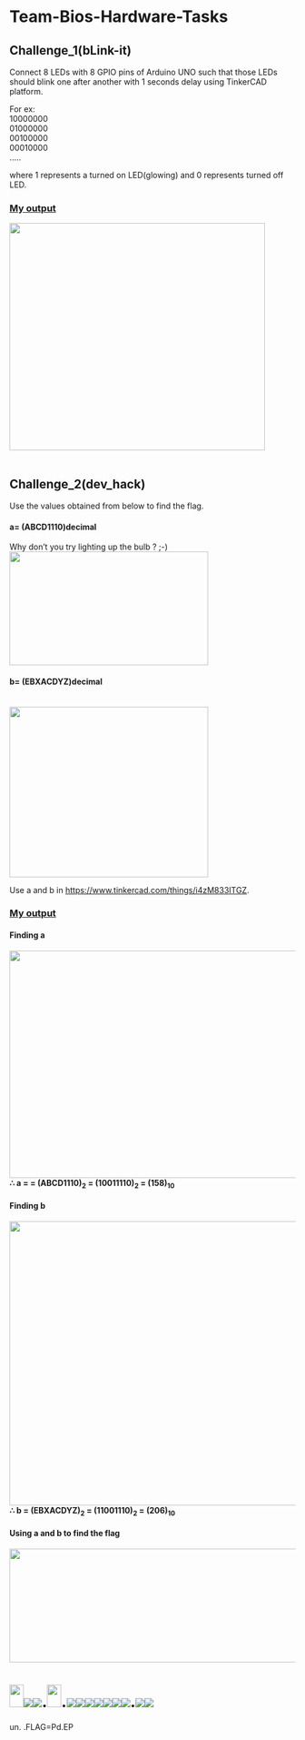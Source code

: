 # Team-Bios-Hardware-Tasks

<h2>Challenge_1(bLink-it)</h2>

Connect 8 LEDs with 8 GPIO pins of Arduino UNO such that those LEDs should blink one after another with 1 seconds delay using TinkerCAD platform.

For ex:<br>
10000000<br>
01000000<br>
00100000<br>
00010000<br>
…..

where 1 represents a turned on LED(glowing) and 0 represents turned off LED.
<br>
<h3><u>My output</u></h3>

<img src="https://user-images.githubusercontent.com/88976526/163660816-a530d886-6ce1-4744-a1ed-b41ee52f76c2.gif" width="450" height="400">
<br>
<br>
<h2>Challenge_2(dev_hack)</h2>
Use the values obtained from below to find the flag.

<h4>a= (ABCD1110)decimal</h4>

Why don’t you try lighting up the bulb ? ;-)
<img src="https://user-images.githubusercontent.com/88976526/163662570-7f4134c7-f894-4eb7-9a6c-2053cf4b356d.png" width="350" height="200">

<h4>b= (EBXACDYZ)decimal</h4><br>
<img src="https://user-images.githubusercontent.com/88976526/163662591-8667e2e7-a4cd-464d-a2f5-a3c3439036cc.png" width="350" height="300">

Use a and b in https://www.tinkercad.com/things/i4zM833ITGZ.

<h3><u>My output</u></h3>
<h4>Finding a</h4>
<img src="https://user-images.githubusercontent.com/88976526/163664197-f1a23c7d-14cf-4ec5-b08f-4af5be7db14d.png" width="800" height="400">
<b>∴ a = = (ABCD1110)<sub>2</sub> = (10011110)<sub>2</sub> = (158)<sub>10</sub></b><br>

<h4>Finding b</h4>
<img src="https://user-images.githubusercontent.com/88976526/163663555-a2f99bc5-6191-403b-a3ea-e6694faf1f69.png" width="800" height="500">
<b>∴ b = (EBXACDYZ)<sub>2</sub> = (11001110)<sub>2</sub> = (206)<sub>10</sub></b>

<h4>Using a and b to find the flag</h4>
<img src="https://user-images.githubusercontent.com/88976526/163664635-4731e75a-04f5-4e33-ac35-c460b427bc16.gif" width="850" height="200">

<img src="https://upload.wikimedia.org/wikipedia/commons/thumb/b/ba/7-segment_bg.svg/800px-7-segment_bg.svg.png" width="25" height="40"><img src="https://upload.wikimedia.org/wikipedia/commons/thumb/c/c8/7-segment_cde.svg/24px-7-segment_cde.svg.png"><img src="https://upload.wikimedia.org/wikipedia/commons/thumb/3/37/7-segment_ceg.svg/24px-7-segment_ceg.svg.png">.<img src="https://upload.wikimedia.org/wikipedia/commons/thumb/4/47/7-segment_bcdg.svg/800px-7-segment_bcdg.svg.png" width="25" height="40">.<img src="https://upload.wikimedia.org/wikipedia/commons/thumb/a/a6/7-segment_aefg.svg/24px-7-segment_aefg.svg.png"><img src="https://upload.wikimedia.org/wikipedia/commons/thumb/c/c6/7-segment_def.svg/24px-7-segment_def.svg.png"><img src="https://upload.wikimedia.org/wikipedia/commons/thumb/2/28/7-segment_abcefg.svg/24px-7-segment_abcefg.svg.png"><img src="https://upload.wikimedia.org/wikipedia/commons/thumb/9/9b/7-segment_acdef.svg/24px-7-segment_acdef.svg.png"><img src="https://upload.wikimedia.org/wikipedia/commons/thumb/1/1e/7-segment_dg.svg/24px-7-segment_dg.svg.png"><img src="https://upload.wikimedia.org/wikipedia/commons/thumb/8/8e/7-segment_abefg.svg/24px-7-segment_abefg.svg.png"><img src="https://upload.wikimedia.org/wikipedia/commons/thumb/3/33/7-segment_bcdeg.svg/24px-7-segment_bcdeg.svg.png">.<img src="https://upload.wikimedia.org/wikipedia/commons/thumb/8/89/7-segment_adefg.svg/24px-7-segment_adefg.svg.png"><img src="https://upload.wikimedia.org/wikipedia/commons/thumb/8/8e/7-segment_abefg.svg/24px-7-segment_abefg.svg.png">
=
 un. .FLAG=Pd.EP
